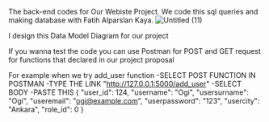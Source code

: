 The back-end codes for Our Webiste Project. We code this sql queries and making database with Fatih Alparslan Kaya. 
![Untitled (11)](https://github.com/Ogi-Z/ProjectBackend/assets/59333212/51540350-55b3-457d-96af-fef309a5a47f)

I design this Data Model Diagram for our project


If you wanna test the code you can use Postman for POST and GET request for functions that declared in our project proposal

For example when we try add_user function
-SELECT POST FUNCTION IN POSTMAN 
-TYPE THE LINK "http://127.0.0.1:5000/add_user" 
-SELECT BODY
-PASTE THIS
{
    "user_id": 124,
    "username": "Ogi",
    "usersurname": "Ogi",
    "useremail": "ogi@example.com",
    "userpassword": "123",
    "usercity": "Ankara",
    "role_id": 0
}

